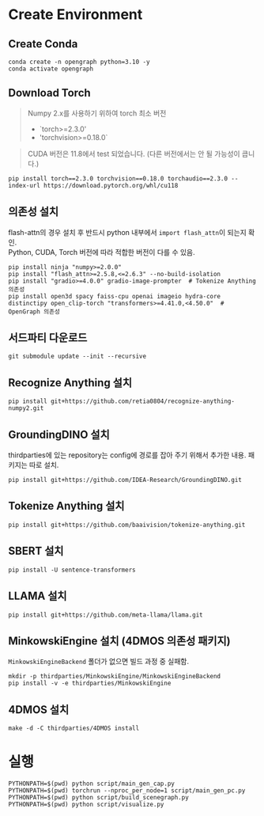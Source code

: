 # Create Environment

## Create Conda

```
conda create -n opengraph python=3.10 -y
conda activate opengraph
```

## Download Torch

> Numpy 2.x를 사용하기 위하여 torch 최소 버전
>
> - `torch>=2.3.0'
> - 'torchvision>=0.18.0`

> CUDA 버전은 11.8에서 test 되었습니다. (다른 버전에서는 안 될 가능성이 큽니다.)

```
pip install torch==2.3.0 torchvision==0.18.0 torchaudio==2.3.0 --index-url https://download.pytorch.org/whl/cu118
```

## 의존성 설치

flash-attn의 경우 설치 후 반드시 python 내부에서 `import flash_attn`이 되는지 확인.  
Python, CUDA, Torch 버전에 따라 적합한 버전이 다를 수 있음.

```
pip install ninja "numpy>=2.0.0"
pip install "flash_attn>=2.5.8,<=2.6.3" --no-build-isolation
pip install "gradio>=4.0.0" gradio-image-prompter  # Tokenize Anything 의존성
pip install open3d spacy faiss-cpu openai imageio hydra-core distinctipy open_clip-torch "transformers>=4.41.0,<4.50.0"  # OpenGraph 의존성
```

## 서드파티 다운로드

```
git submodule update --init --recursive
```

## Recognize Anything 설치

```
pip install git+https://github.com/retia0804/recognize-anything-numpy2.git
```

## GroundingDINO 설치

thirdparties에 있는 repository는 config에 경로를 잡아 주기 위해서 추가한 내용. 패키지는 따로 설치.

```
pip install git+https://github.com/IDEA-Research/GroundingDINO.git
```

## Tokenize Anything 설치

```
pip install git+https://github.com/baaivision/tokenize-anything.git
```

## SBERT 설치

```
pip install -U sentence-transformers
```

## LLAMA 설치

```
pip install git+https://github.com/meta-llama/llama.git
```

## MinkowskiEngine 설치 (4DMOS 의존성 패키지)

`MinkowskiEngineBackend` 폴더가 없으면 빌드 과정 중 실패함.

```
mkdir -p thirdparties/MinkowskiEngine/MinkowskiEngineBackend
pip install -v -e thirdparties/MinkowskiEngine
```

## 4DMOS 설치

```
make -d -C thirdparties/4DMOS install
```

# 실행

```
PYTHONPATH=$(pwd) python script/main_gen_cap.py
PYTHONPATH=$(pwd) torchrun --nproc_per_node=1 script/main_gen_pc.py
PYTHONPATH=$(pwd) python script/build_scenegraph.py
PYTHONPATH=$(pwd) python script/visualize.py
```
